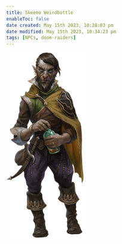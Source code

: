```yaml
---
title: Skeemo Weirdbottle
enableToc: false
date created: May 15th 2023, 10:28:03 pm
date modified: May 15th 2023, 10:34:23 pm
tags: [NPCs, doom-raiders]
---
```

![](attachments/Pasted%20image%2020230515223421.png)
